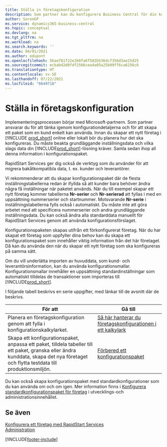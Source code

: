 ```yaml
---
title: Ställa in företagskonfiguration
description: Som partner kan du konfigurera Business Central för din kund med standardinställningar eller kundspecifika konfigurationer som du sammanställer till konfigurationspaket.
author: SorenGP
ms.service: dynamics365-business-central
ms.topic: conceptual
ms.devlang: na
ms.tgt_pltfrm: na
ms.workload: na
ms.search.keywords: ''
ms.date: 04/01/2021
ms.author: edupont
ms.openlocfilehash: 5baef81f22e260fa6f582b536dcf356d3ae25d25
ms.sourcegitcommit: ecbabd2d0fdf2566cea4a05a25b09ff6ca6256c6
ms.translationtype: HT
ms.contentlocale: sv-SE
ms.lasthandoff: 07/22/2021
ms.locfileid: "6649718"
---
```

# <a name="set-up-company-configuration"></a>Ställa in företagskonfiguration
Implementeringsprocessen börjar med Microsoft-partnern. Som partner ansvarar du för att tänka igenom konfigurationdetaljerna och för att skapa ett paket som en kund enkelt kan använda. Innan du skapar ett nytt företag i [!INCLUDE [prod_short](includes/prod_short.md)] online eller lokalt bör du planera hur det ska konfigureras. Du måste beakta grundläggande inställningsdata och vilka slags data din [!INCLUDE[prod_short](includes/prod_short.md)]-lösning kräver. Samla sedan ihop all denna information i konfigurationspaket.

RapidStart Services ger dig också de verktyg som du använder för att migrera bakåtkompatibla data, t. ex. kunder och leverantörer.  

Vi rekommenderar att du skapar konfigurationspaket där de flesta inställningstabellerna redan är ifyllda så att kunder bara behöver ändra några få inställningar när paketet används. När du till exempel skapar ett nytt företag kommer tabellerna **Nr-serier** och **Nr-serierad** att fyllas i med en uppsättning nummerserier och startnummer. Motsvarande **Nr-serie** i inställningstabellerna fylls också i automatiskt. Du måste inte att göra arbetet med att specificera nummerserier och andra grundläggande inställningsdata. Du kan också ändra alla standarddata manuellt för RapidStart Services genom att använda konfigurationsförslaget.  

Konfigurationspaketen skapas utifrån ett förkonfigurerat företag. När du har skapat ett företag som uppfyller dina behov kan du skapa ett konfigurationspaket som innehåller viktig information från det här företaget. Då kan du använda den när du skapar ett nytt företag som ska konfigureras på samma sätt.  

Om du vill underlätta importen av huvuddata, som kund- och leverantörsinformation, kan du använda konfigurationsmallar. Konfigurationsmallar innehåller en uppsättning standardinställningar som automatiskt tilldelas de transaktioner som importeras till [!INCLUDE[prod_short](includes/prod_short.md)].

I följande tabell beskrivs en serie uppgifter, med länkar till de avsnitt där de beskrivs.

|**För att**|**Gå till**|  
|------------|-------------|  
|Planera en företagskonfiguration genom att fylla i konfigurationskalkylarket.|[Så här hanterar du företagskonfigurationen i ett kalkylark](admin-how-to-manage-company-configuration-in-a-worksheet.md)|  
|Skapa ett konfigurationspaket, anpassa ett paket, tilldela tabeller till ett paket, granska eller ändra kunddata, skapa det nya företaget och flytta testdata till produktionsmiljön.|[Förbered ett konfigurationspaket](admin-how-to-prepare-a-configuration-package.md)|

Du kan också skapa konfigurationspaket med standardkonfigurationer som du kan använda om och om igen. Mer information finns i [Konfigurera standardkonfigurationspaket för företag](/dynamics365/business-central/dev-itpro/administration/set-up-standard-company-configuration-packages) i utvecklings-och administrationsinnehållet.  

## <a name="see-also"></a>Se även

[Konfigurera ett företag med RapidStart Services](admin-set-up-a-company-with-rapidstart.md)  
[Administration](admin-setup-and-administration.md)  


[!INCLUDE[footer-include](includes/footer-banner.md)]
